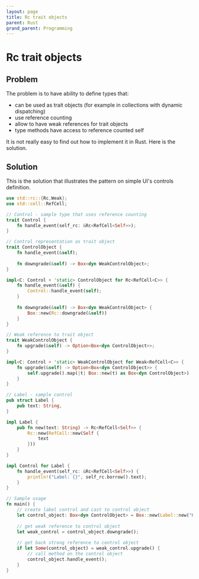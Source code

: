 ```yaml
---
layout: page
title: Rc trait objects
parent: Rust
grand_parent: Programming
---
```


# Rc trait objects

## Problem

The problem is to have ability to define types that:
- can be used as trait objects (for example in collections with dynamic dispatching)
- use reference counting
- allow to have weak references for trait objects
- type methods have access to reference counted self

It is not really easy to find out how to implement it in Rust. Here is the solution.

## Solution

This is the solution that illustrates the pattern on simple UI's controls definition.

```rust
use std::rc::{Rc,Weak};
use std::cell::RefCell;

// Control - sample type that uses reference counting
trait Control {
    fn handle_event(self_rc: &Rc<RefCell<Self>>);
}

// Control representation as trait object
trait ControlObject {
    fn handle_event(&self);
    
    fn downgrade(&self) -> Box<dyn WeakControlObject>;
}

impl<C: Control + 'static> ControlObject for Rc<RefCell<C>> {
    fn handle_event(&self) {
        Control::handle_event(self);
    }
    
    fn downgrade(&self) -> Box<dyn WeakControlObject> {
        Box::new(Rc::downgrade(&self))
    }
}

// Weak reference to trait object
trait WeakControlObject {
    fn upgrade(&self) -> Option<Box<dyn ControlObject>>;
}

impl<C: Control + 'static> WeakControlObject for Weak<RefCell<C>> {
    fn upgrade(&self) -> Option<Box<dyn ControlObject>> {
        self.upgrade().map(|t| Box::new(t) as Box<dyn ControlObject>)
    }
}

// Label - sample control
pub struct Label {
    pub text: String,
}

impl Label {
    pub fn new(text: String) -> Rc<RefCell<Self>> {
        Rc::new(RefCell::new(Self {
            text
        }))
    }
}

impl Control for Label {
    fn handle_event(self_rc: &Rc<RefCell<Self>>) {
        println!("Label: {}", self_rc.borrow().text);
    }
}

// Sample usage
fn main() {
    // create label control and cast to control object
    let control_object: Box<dyn ControlObject> = Box::new(Label::new("Hello!".to_string()));
    
    // get weak reference to control object
    let weak_control = control_object.downgrade();
    
    // get back strong reference to control object
    if let Some(control_object) = weak_control.upgrade() {
        // call method on the control object
        control_object.handle_event();
    }
}
```
